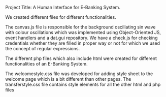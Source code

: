 Project Title: A Human Interface for E-Banking System.

We created different files for different functionalities.

The canvas.js file is responsible for the background oscillating sin wave with colour oscillations which was implemented using Object-Oriented JS, event handlers and a dat.gui repository.
We have a check.js for checking credentials whether they are filled in proper way or not for which we used the concept of regular expressions.

The different php files which also include html were created for different functionalities of an E-Banking System.

The welcomestyle.css file was developed for adding style sheet to the welcome page which is a bit different than other pages.
The transferstyle.css file contains style elements for all the other html and php files
